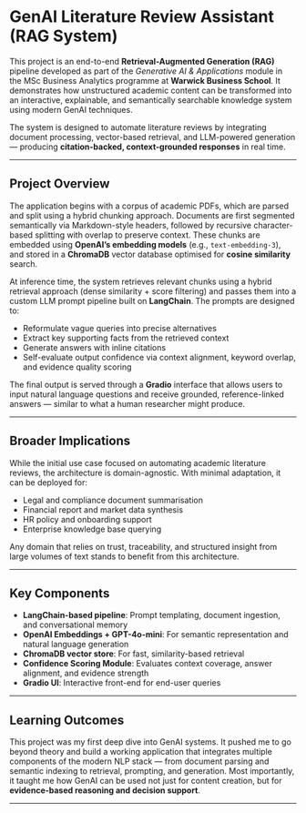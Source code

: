 # GenAI Literature Review Assistant (RAG System)

This project is an end-to-end **Retrieval-Augmented Generation (RAG)** pipeline developed as part of the *Generative AI & Applications* module in the MSc Business Analytics programme at **Warwick Business School**. It demonstrates how unstructured academic content can be transformed into an interactive, explainable, and semantically searchable knowledge system using modern GenAI techniques.

The system is designed to automate literature reviews by integrating document processing, vector-based retrieval, and LLM-powered generation — producing **citation-backed, context-grounded responses** in real time.

---

## Project Overview

The application begins with a corpus of academic PDFs, which are parsed and split using a hybrid chunking approach. Documents are first segmented semantically via Markdown-style headers, followed by recursive character-based splitting with overlap to preserve context. These chunks are embedded using **OpenAI’s embedding models** (e.g., `text-embedding-3`), and stored in a **ChromaDB** vector database optimised for **cosine similarity** search.

At inference time, the system retrieves relevant chunks using a hybrid retrieval approach (dense similarity + score filtering) and passes them into a custom LLM prompt pipeline built on **LangChain**. The prompts are designed to:

- Reformulate vague queries into precise alternatives  
- Extract key supporting facts from the retrieved context  
- Generate answers with inline citations  
- Self-evaluate output confidence via context alignment, keyword overlap, and evidence quality scoring

The final output is served through a **Gradio** interface that allows users to input natural language questions and receive grounded, reference-linked answers — similar to what a human researcher might produce.

---

## Broader Implications

While the initial use case focused on automating academic literature reviews, the architecture is domain-agnostic. With minimal adaptation, it can be deployed for:

- Legal and compliance document summarisation  
- Financial report and market data synthesis  
- HR policy and onboarding support  
- Enterprise knowledge base querying

Any domain that relies on trust, traceability, and structured insight from large volumes of text stands to benefit from this architecture.

---

## Key Components

- **LangChain-based pipeline**: Prompt templating, document ingestion, and conversational memory  
- **OpenAI Embeddings + GPT-4o-mini**: For semantic representation and natural language generation  
- **ChromaDB vector store**: For fast, similarity-based retrieval  
- **Confidence Scoring Module**: Evaluates context coverage, answer alignment, and evidence strength  
- **Gradio UI**: Interactive front-end for end-user queries

---

## Learning Outcomes

This project was my first deep dive into GenAI systems. It pushed me to go beyond theory and build a working application that integrates multiple components of the modern NLP stack — from document parsing and semantic indexing to retrieval, prompting, and generation. Most importantly, it taught me how GenAI can be used not just for content creation, but for **evidence-based reasoning and decision support**.

---

